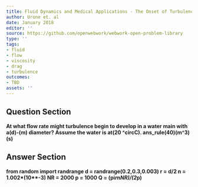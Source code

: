 ```yaml
---
title: Fluid Dynamics and Medical Applications - The Onset of Turbulence
author: Urone et. al
date: January 2018
editor: ''
source: https://github.com/openwebwork/webwork-open-problem-library
type: ''
tags:
- fluid
- flow
- viscosity
- drag
- turbulence
outcomes:
- TBD
assets: ''
---
```


## Question Section 

<b>
At what flow rate might turbulence begin to develop in a water main with a(d)-(m) diameter? Assume the water is at(20 ^circC).
ans_rule(40)(m^3)(s)


## Answer Section

from random import randrange
d = randrange(0.2,0.3,0.003)
r = d/2
n = 1.002*(10**-3)
NR = 2000
p = 1000
Q = (pi*r*n*NR)/(2*p)